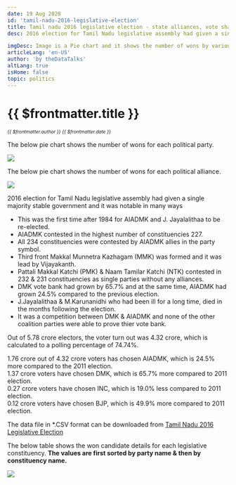 ```yaml
---
date: 19 Aug 2020
id: 'tamil-nadu-2016-legislative-election'
title: Tamil nadu 2016 legislative election - state alliances, vote share, seats won and key events.
desc: 2016 election for Tamil Nadu legislative assembly had given a single majority stable government and it was notable in many ways - This was the first time after 1984 for AIADMK and J. Jayalalithaa to be re-elected. - AIADMK contested in the highest number of constituencies 227. - All 234 constituencies were contested by AIADMK allies in the party symbol.

imgDesc: Image is a Pie chart and it shows the number of wons by various alliances in the state.
articleLang: 'en-US'
author: 'by theDataTalks'
altLang: true
isHome: false
topic: politics
---
```


# {{ $frontmatter.title }}
<i style="font-size: 0.75em;"> {{ $frontmatter.author }} {{ $frontmatter.date }} </i>

The below pie chart shows the number of wons for each political party.  

![](/img/politics/tamil-nadu-2016-legislative-election/tn-2016-election-1.png)

The below pie chart shows the number of wons for each political alliance.  

![](/img/politics/tamil-nadu-2016-legislative-election/tn-2016-election-2.png)

2016 election for Tamil Nadu legislative assembly had given a single majority stable government and it was notable in many ways

- This was the first time after 1984 for AIADMK and J. Jayalalithaa to be re-elected.
- AIADMK contested in the highest number of constituencies 227.
- All 234 constituencies were contested by AIADMK allies in the party symbol.
- Third front Makkal Munnetra Kazhagam (MMK) was formed and it was lead by Vijayakanth.
- Pattali Makkal Katchi (PMK) & Naam Tamilar Katchi (NTK) contested in 232 & 231 constituencies as single parties without any alliances.
- DMK vote bank had grown by 65.7% and at the same time, AIADMK had grown 24.5% compared to the previous election.
- J.Jayalalithaa & M.Karunanidhi who had been ill for a long time, died in the months following the election.
- It was a competition between DMK & AIADMK and none of the other coalition parties were able to prove thier vote bank.

Out of 5.78 crore electors, the voter turn out was 4.32 crore, which is calculated to a polling percentage of 74.74%.

1.76 crore out of 4.32 crore voters has chosen AIADMK, which is 24.5% more compared to the 2011 election.  
1.37 crore voters have chosen DMK, which is 65.7% more compared to 2011 election.  
0.27 crore voters have chosen INC, which is 19.0% less compared to 2011 election.  
0.12 crore voters have chosen BJP, which is 49.9% more compared to 2011 election.  


The data file in \*.CSV format can be downloaded from [Tamil Nadu 2016 Legislative Election](http://thedatatalks.in/datas/politics/tamil-nadu-2016-legislative-election.csv)

The below table shows the won candidate details for each legislative constituency.
**The values are first sorted by party name & then by constituency name.**

![](/img/politics/tamil-nadu-2016-legislative-election/tn-2016-election-3.png)


<style>

</style>